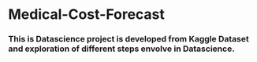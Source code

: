 # Medical-Cost-Forecast
### This is Datascience project is developed from Kaggle Dataset and exploration of different steps envolve in Datascience.
